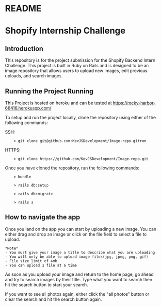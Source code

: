 # README

# Shopify Internship Challenge
## Introduction
This repository is for the project submission for the Shopify Backend Intern Challenge. This project is built in Ruby on Rails and is designed to be an image repository that allows users to upload new images, edit previous uploads, and search images.

## Running the Project Running

This Project is hosted on heroku and can be tested at https://rocky-harbor-68416.herokuapp.com/

To setup and run the project locally, clone the repository using either of the following commands:

SSH: 

        > git clone git@github.com:KevJSDevelopment/Image-repo.gitrun 

HTTPS:

        > git clone https://github.com/KevJSDevelopment/Image-repo.git

Once you have cloned the repository, run the following commands: 

        > bundle

        > rails db:setup

        > rails db:migrate
        
        > rails s

## How to navigate the app
Once you land on the app you can start by uploading a new image. You can either drag and drop an image or click on the file field to select a file to upload. 

    *Note*
    - You must give your image a title to describe what you are uploading
    - You will only be able to upload image files(jpg, jpeg, png, gif)
    - File size limit of 4mb
    - You can upload 1 file at a time

As soon as you upload your image and return to the home page, go ahead and try to search images by their title. Type what you want to search then hit the search button to start your search. 

If you want to see all photos again, either click the "all photos" button or clear the search and hit the search button again.

